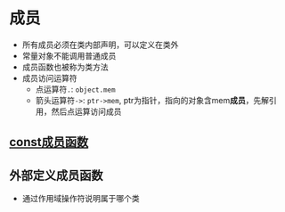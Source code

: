 # 成员

- 所有成员必须在类内部声明，可以定义在类外
- 常量对象不能调用普通成员
- 成员函数也被称为类方法
- 成员访问运算符
  - 点运算符`.`: `object.mem`
  - 箭头运算符`->`: `ptr->mem`, ptr为指针，指向的对象含mem**成员**，先解引用，然后点运算访问成员

## [const成员函数](c++_Class_Const_Member_Function.md)

## 外部定义成员函数

- 通过作用域操作符说明属于哪个类
